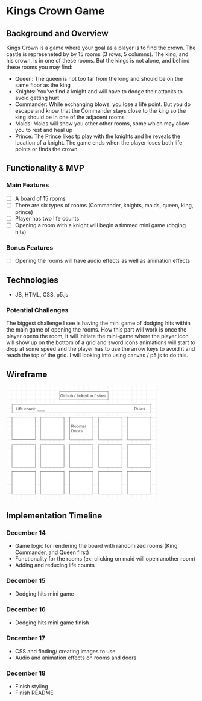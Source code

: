 # Kings Crown Game 

## Background and Overview
Kings Crown is a game where your goal as a player is to find the crown. The castle is represeneted by by 15 rooms (3 rows, 5 columns). The king, and his crown, is in one of these rooms. But the kings is not alone, and behind these rooms you may find:
- Queen: The queen is not too far from the king and should be on the same floor as the king
- Knights: You've find a knight and will have to dodge their attacks to avoid getting hurt
- Commander: While exchanging blows, you lose a life point. But you do escape and know that the Commander stays close to the king so the king should be in one of the adjacent rooms
- Maids: Maids will show you other other rooms, some which may allow you to rest and heal up
- Prince: The Prince likes tp play with the knights and he reveals the location of a knight. 
The game ends when the player loses both life points or finds the crown.

## Functionality & MVP
### Main Features
- [ ] A board of 15 rooms
- [ ] There are six types of rooms (Commander, knights, maids, queen, king, prince)
- [ ] Player has two life counts
- [ ] Opening a room with a knight will begin a timmed mini game (doging hits)
### Bonus Features
- [ ] Opening the rooms will have audio effects as well as animation effects

## Technologies
- JS, HTML, CSS, p5.js
### Potential Challenges
The biggest challenge I see is having the mini game of dodging hits within the main game of opening the rooms. How this part will work is once the player opens the room, it will initiate the mini-game where the player icon will show up on the bottom of a grid and sword icons animations will start to drop at some speed and the player has to use the arrow keys to avoid it and reach the top of the grid. I will looking into using canvas / p5.js to do this.

## Wireframe
<img src="/src/images/wireframe.png" width="400" height="300"/>

## Implementation Timeline
### December 14
* Game logic for rendering the board with randomized rooms (King, Commander, and Queen first)
* Functionality for the rooms (ex: clicking on maid will open another room)
* Adding and reducing life counts 

### December 15 
* Dodging hits mini game 

### December 16
* Dodging hits mini game finish

### December 17
* CSS and finding/ creating images to use
* Audio and animation effects on rooms and doors 

### December 18
* Finish styling
* Finish README


